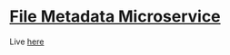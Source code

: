 # [File Metadata Microservice](https://sat-file-metadata-microservice.herokuapp.com/)

Live [here](https://sat-file-metadata-microservice.herokuapp.com/)
